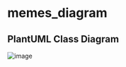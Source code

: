 # memes_diagram

## PlantUML Class Diagram
![image](https://user-images.githubusercontent.com/40406397/223873201-6a431778-bc41-4868-8bf6-5ed2195f1924.png)
